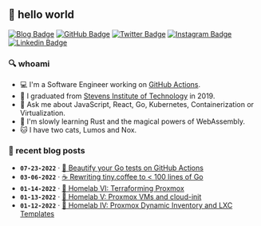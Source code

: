 ## 👋 hello world

[![Blog Badge](https://img.shields.io/badge/-blog.reb.gg-6366f1?style=flat-square&logo=hugo&logoColor=white&link=https://blog.reb.gg)](https://blog.reb.gg)
[![GitHub Badge](https://img.shields.io/badge/-robherley-black?style=flat-square&logo=github&logoColor=white&link=https://github.com/robherley/)](https://github.com/robherley)
[![Twitter Badge](https://img.shields.io/badge/-robherley-1DA1F2?style=flat-square&logo=twitter&logoColor=white&link=https://twitter.com/robherley/)](https://twitter.com/robherley)
[![Instagram Badge](https://img.shields.io/badge/-robherley-purple?style=flat-square&logo=instagram&logoColor=white&link=https://instagram.com/robherley/)](https://instagram.com/robherley)
[![Linkedin Badge](https://img.shields.io/badge/-robherley-0072b1?style=flat-square&logo=Linkedin&logoColor=white&link=https://www.linkedin.com/in/robherley/)](https://www.linkedin.com/in/robherley/)

### 🔍 whoami

- 💻 I'm a Software Engineer working on [GitHub Actions](https://github.com/actions).
- 🏫 I graduated from [Stevens Institute of Technology](https://www.stevens.edu/) in 2019.
- 💬 Ask me about JavaScript, React, Go, Kubernetes, Containerization or Virtualization.
- 🌱 I'm slowly learning Rust and the magical powers of WebAssembly.
- 🐱 I have two cats, Lumos and Nox.

### 📝 recent blog posts
<!-- STARTBLOG -->
- **`07-23-2022`** · [🎨 Beautify your Go tests on GitHub Actions](https://blog.reb.gg/posts/08-beautify-go-tests/)
- **`03-06-2022`** · [☕ Rewriting tiny.coffee to < 100 lines of Go](https://blog.reb.gg/posts/07-go-tiny-coffee/)
- **`01-14-2022`** · [🏡 Homelab VI: Terraforming Proxmox](https://blog.reb.gg/posts/06-homelab-pt6/)
- **`01-13-2022`** · [🏡 Homelab V: Proxmox VMs and cloud-init](https://blog.reb.gg/posts/05-homelab-pt5/)
- **`01-12-2022`** · [🏡 Homelab IV: Proxmox Dynamic Inventory and LXC Templates](https://blog.reb.gg/posts/04-homelab-pt4/)
<!-- ENDBLOG -->

